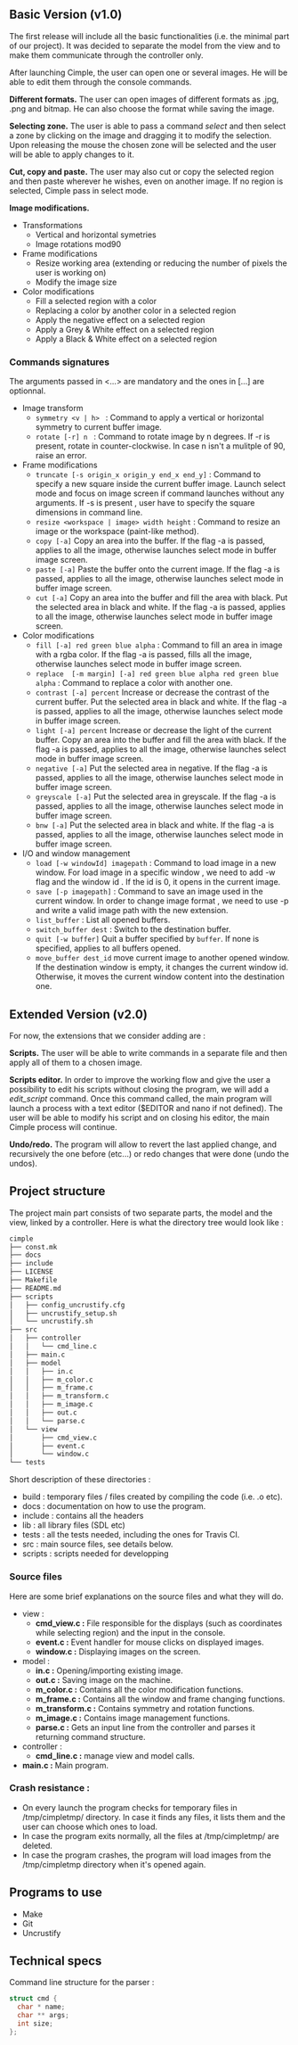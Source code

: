 ## Basic Version (v1.0)

The first release will include all the basic functionalities (i.e. the minimal part of our project).
It was decided to separate the model from the view and to make them communicate through the controller only.

After launching Cimple, the user can open one or several images. He will be able to edit them through the console commands.

**Different formats.** The user can open images of different formats as .jpg, .png and bitmap. He can also choose the format while saving the image.

**Selecting zone.** The user is able to pass a command *select* and then select a zone by clicking on the image and dragging it to modify the selection. Upon releasing the mouse the chosen zone will be selected and the user will be able to apply changes to it.

**Cut, copy and paste.** The user may also cut or copy the selected region and then paste wherever he wishes, even on another image. If no region is selected, Cimple pass in select mode.

**Image modifications.**

  * Transformations
    * Vertical and horizontal symetries
    * Image rotations mod90
  * Frame modifications
    * Resize working area (extending or reducing  the number of pixels the user is working on)
    * Modify the image size
  * Color modifications
    * Fill a selected region with a color
    * Replacing a color by another color in a selected region
    * Apply the negative effect on a selected region
    * Apply a Grey & White effect on a selected region
    * Apply a Black & White effect on a selected region


### Commands signatures

The arguments passed in <...> are mandatory and the ones in [...] are optionnal.


* Image transform
  - ```symmetry <v | h> ``` : Command to apply a vertical or horizontal symmetry to current buffer image.
  - ```rotate [-r] n ``` : Command to rotate image by n degrees. If -r is present, rotate in counter-clockwise. In case n isn't a mulitple of 90, raise an error.
* Frame modifications
  - ```truncate [-s origin_x origin_y end_x end_y]``` : Command to specify a new square inside the current buffer image. Launch select mode and focus on image screen if command launches without any arguments. If -s is present , user have to specify the square dimensions in command line.
  - ```resize <workspace | image> width height``` : Command to resize an image or the workspace (paint-like method).
  - ```copy [-a]``` Copy an area into the buffer. If the flag -a is passed, applies to all the image, otherwise launches select mode in buffer image screen.
  - ```paste [-a]``` Paste the buffer onto the current image. If the flag -a is passed, applies to all the image, otherwise launches select mode in buffer image screen.
  - ```cut [-a]``` Copy an area into the buffer and fill the area with black. Put the selected area in black and white. If the flag -a is passed, applies to all the image, otherwise launches select mode in buffer image screen.
* Color modifications
  - ```fill [-a] red green blue alpha``` : Command to fill an area in image with a rgba color. If the flag -a is passed, fills all the image, otherwise launches select mode in buffer image screen.
  - ```replace  [-m margin] [-a] red green blue alpha red green blue alpha``` : Command to replace a color with another one.
  - ```contrast [-a] percent``` Increase or decrease the contrast of the current buffer. Put the selected area in black and white. If the flag -a is passed, applies to all the image, otherwise launches select mode in buffer image screen.
  - ```light [-a] percent``` Increase or decrease the light of the current buffer. Copy an area into the buffer and fill the area with black. If the flag -a is passed, applies to all the image, otherwise launches select mode in buffer image screen.
  - ```negative [-a]``` Put the selected area in negative. If the flag -a is passed, applies to all the image, otherwise launches select mode in buffer image screen.
  - ```greyscale [-a]``` Put the selected area in greyscale. If the flag -a is passed, applies to all the image, otherwise launches select mode in buffer image screen.
  - ```bnw [-a]``` Put the selected area in black and white. If the flag -a is passed, applies to all the image, otherwise launches select mode in buffer image screen.
* I/O and window management
  - ```load [-w windowId] imagepath``` : Command to load image in a new window. For load image in a specific window , we need to add -w flag and the window id . If the id is 0, it opens in the current image.
  - ```save [-p imagepath]``` : Command to save an image used in the current window. In order to change image format , we need to use -p and write a valid image path with the new extension.
  - ```list_buffer``` : List all opened buffers.
  - ```switch_buffer dest``` : Switch to the destination buffer.
  - ```quit [-w buffer]``` Quit a buffer specified by `buffer`. If none is specified, applies to all buffers opened.
  - ```move_buffer dest_id``` move current image to another opened window. If the destination window is empty, it changes the current window id. Otherwise, it moves the current window content into the destination one.

## Extended Version (v2.0)

For now, the extensions that we consider adding are :

**Scripts.** The user will be able to write commands in a separate file and then apply all of them to a chosen image.

**Scripts editor.** In order to improve the working flow and give the user a possibility to edit his scripts without closing the program, we will add a *edit_script* command. Once this command called, the main program will launch a process with a text editor ($EDITOR and nano if not defined). The user will be able to modify his script and on closing his editor, the main Cimple process will continue.

**Undo/redo.** The program will allow to revert the last applied change, and recursively the one before (etc...) or redo changes that were done (undo the undos).

## Project structure

The project main part consists of two separate parts, the model and the view, linked by a controller.
Here is what the directory tree would look like :

```sh
cimple
├── const.mk
├── docs
├── include
├── LICENSE
├── Makefile
├── README.md
├── scripts
│   ├── config_uncrustify.cfg
│   ├── uncrustify_setup.sh
│   └── uncrustify.sh
├── src
│   ├── controller
│   │   └── cmd_line.c
│   ├── main.c
│   ├── model
│   │   ├── in.c
│   │   ├── m_color.c
│   │   ├── m_frame.c
│   │   ├── m_transform.c
│   │   ├── m_image.c
│   │   ├── out.c
│   │   └── parse.c
│   └── view
│       ├── cmd_view.c
│       ├── event.c
│       └── window.c
└── tests
```

Short description of these directories :
  * build :
  temporary files / files created by compiling the code (i.e. .o etc).
  * docs :
  documentation on how to use the program.
  * include :
  contains all the headers
  * lib :
  all library files (SDL etc)
  * tests :
  all the tests needed, including the ones for Travis CI.
  * src :
  main source files, see details below.
  * scripts :
  scripts needed for developping

### Source files

Here are some brief explanations on the source files and what they will do.

* view :
  * **cmd_view.c :**
     File responsible for the displays (such as coordinates while selecting region) and the input in the console.
  * **event.c :**
     Event handler for mouse clicks on displayed images.
  * **window.c :**
    Displaying images on the screen.
* model :
  * **in.c :**
    Opening/importing existing image.
  * **out.c :**
    Saving image on the machine.
  * **m_color.c :**
    Contains all the color modification functions.
  * **m_frame.c :**
    Contains all the window and frame changing functions.
  * **m_transform.c :**
    Contains symmetry and rotation functions.
  * **m_image.c :**
     Contains image management functions.
  * **parse.c :**
    Gets an input line from the controller and parses it returning command structure.
* controller :
  * **cmd_line.c :**
    manage view and model calls.
* **main.c :**
    Main program.

### Crash resistance  :
  * On every launch the program checks for temporary files in /tmp/cimpletmp/ directory. In case it finds any files, it lists them and the user can choose which ones to load.
  * In case the program exits normally, all the files at /tmp/cimpletmp/ are deleted.
  * In case the program crashes, the program will load images from the /tmp/cimpletmp directory when it's opened again.

## Programs to use

* Make
* Git
* Uncrustify


## Technical specs

Command line structure for the parser :

```c
struct cmd {
  char * name;
  char ** args;
  int size;
};
```
